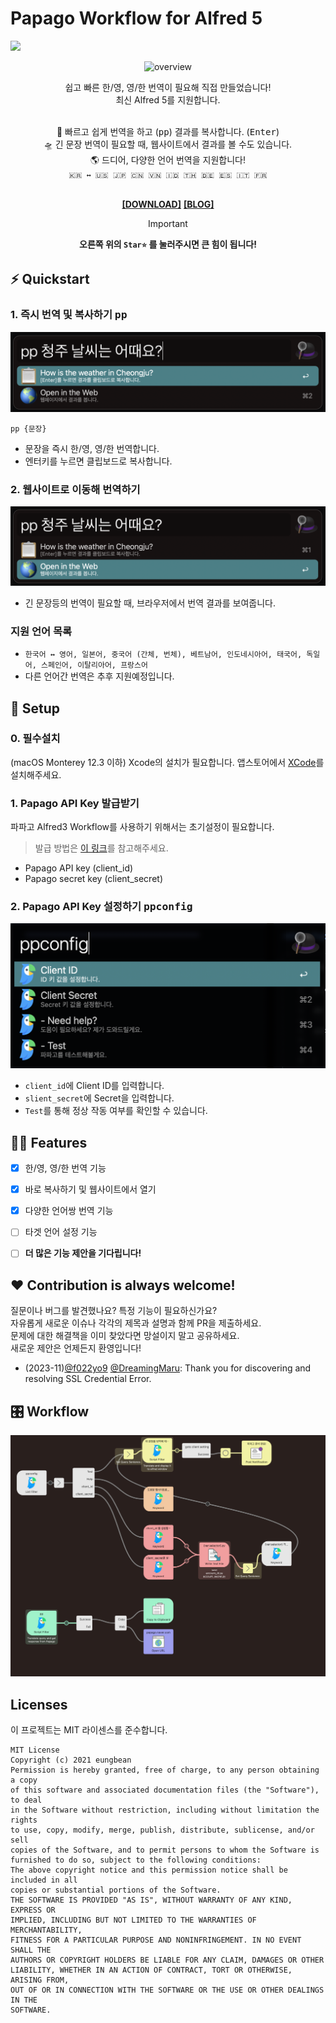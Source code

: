 # Papago Workflow for Alfred 5

![](https://img.shields.io/github/checks-status/eungbean/Alfred-Papago-Workflow/main)

<div align="center">

![overview](document/overview.gif)

쉽고 빠른 한/영, 영/한 번역이 필요해 직접 만들었습니다! <br>
최신 Alfred 5를 지원합니다.<br><br>


🚀  빠르고 쉽게 번역을 하고 (<kbd>pp</kbd>) 결과를 복사합니다. (<kbd>Enter</kbd>)<br>
🛸  긴 문장 번역이 필요할 때, 웹사이트에서 결과를 볼 수도 있습니다. <br>
🌎  드디어, 다양한 언어 번역을 지원합니다!<br>
`🇰🇷 ↔️ 🇺🇸 🇯🇵 🇨🇳 🇻🇳 🇮🇩 🇹🇭 🇩🇪 🇪🇸 🇮🇹 🇫🇷`<br>
<br>


**[[DOWNLOAD]](https://github.com/eungbean/Alfred-Papago-Workflow/releases)**
**[[BLOG]](https://eungbean.io/dev/papago-alfred)**

> [!IMPORTANT]
> __오른쪽 위의 `Star⭐` 를 눌러주시면 큰 힘이 됩니다!__

</div>

## ⚡ Quickstart

### 1. 즉시 번역 및 복사하기 <kbd>pp</kbd>

<img src = "document/result-copy.png" height="50%">

```
pp {문장}
```

- 문장을 즉시 한/영, 영/한 번역합니다.
- 엔터키를 누르면 클립보드로 복사합니다.

### 2. 웹사이트로 이동해 번역하기

<img src = "document/result-web.png" height="50%">

- 긴 문장등의 번역이 필요할 때, 브라우저에서 번역 결과를 보여줍니다.

### 지원 언어 목록

- `한국어 ↔️ 영어, 일본어, 중국어 (간체, 번체), 베트남어, 인도네시아어, 태국어, 독일어, 스페인어, 이탈리아어, 프랑스어`
- 다른 언어간 번역은 추후 지원예정입니다.

## 🚀 Setup

### 0. 필수설치

(macOS Monterey 12.3 이하) Xcode의 설치가 필요합니다.
앱스토어에서 [XCode](https://developer.apple.com/download/all/?q=Xcode)를 설치해주세요.

### 1. Papago API Key 발급받기

파파고 Alfred3 Workflow를 사용하기 위해서는 초기설정이 필요합니다.

> 발급 방법은 [이 링크](https://jvvp.tistory.com/1106)를 참고해주세요.

- Papago API key (client_id)
- Papago secret key (client_secret)

### 2. Papago API Key 설정하기 <kbd>ppconfig</kbd>

<img src = "document/ppconfig.png" height="50%">

- `client_id`에 Client ID를 입력합니다.
- `slient_secret`에 Secret을 입력합니다.
- `Test`를 통해 정상 작동 여부를 확인할 수 있습니다.


## 🧚‍♀️ Features
- [x] 한/영, 영/한 번역 기능
- [x] 바로 복사하기 및 웹사이트에서 열기
- [x] 다양한 언어쌍 번역 기능
- [ ] 타겟 언어 설정 기능
- [ ] __더 많은 기능 제안을 기다립니다!__


## ❤ Contribution is always welcome!
질문이나 버그를 발견했나요? 특정 기능이 필요하신가요?  
자유롭게 새로운 이슈나 각각의 제목과 설명과 함께 PR을 제출하세요.  
문제에 대한 해결책을 이미 찾았다면 망설이지 말고 공유하세요.  
새로운 제안은 언제든지 환영입니다!  

* (2023-11)[@f022yo9](https://github.com/f022yo9) [@DreamingMaru](https://github.com/DreamingMaru): Thank you for discovering and resolving SSL Credential Error.


## 🎛 Workflow

![workflow](document/workflow.png)


## Licenses

이 프로젝트는 MIT 라이센스를 준수합니다.

```
MIT License
Copyright (c) 2021 eungbean
Permission is hereby granted, free of charge, to any person obtaining a copy
of this software and associated documentation files (the "Software"), to deal
in the Software without restriction, including without limitation the rights
to use, copy, modify, merge, publish, distribute, sublicense, and/or sell
copies of the Software, and to permit persons to whom the Software is
furnished to do so, subject to the following conditions:
The above copyright notice and this permission notice shall be included in all
copies or substantial portions of the Software.
THE SOFTWARE IS PROVIDED "AS IS", WITHOUT WARRANTY OF ANY KIND, EXPRESS OR
IMPLIED, INCLUDING BUT NOT LIMITED TO THE WARRANTIES OF MERCHANTABILITY,
FITNESS FOR A PARTICULAR PURPOSE AND NONINFRINGEMENT. IN NO EVENT SHALL THE
AUTHORS OR COPYRIGHT HOLDERS BE LIABLE FOR ANY CLAIM, DAMAGES OR OTHER
LIABILITY, WHETHER IN AN ACTION OF CONTRACT, TORT OR OTHERWISE, ARISING FROM,
OUT OF OR IN CONNECTION WITH THE SOFTWARE OR THE USE OR OTHER DEALINGS IN THE
SOFTWARE.
```
